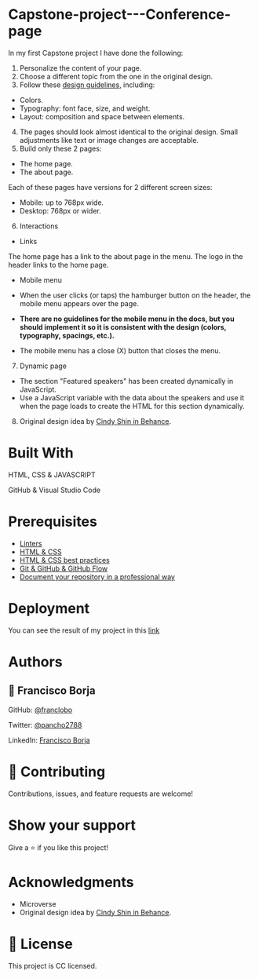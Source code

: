 # Capstone-project---Conference-page

In my first Capstone project I have done the following:

1. Personalize the content of your page. 
2. Choose a different topic from the one in the original design.
3. Follow these [design guidelines](https://www.behance.net/gallery/29845175/CC-Global-Summit-2015), including:

- Colors.
- Typography: font face, size, and weight.
- Layout: composition and space between elements.

4. The pages should look almost identical to the original design. Small adjustments like text or image changes are acceptable.
5. Build only these 2 pages:
- The home page.
- The about page.

Each of these pages have versions for 2 different screen sizes:
- Mobile: up to 768px wide.
- Desktop: 768px or wider.

6. Interactions

- Links

The home page has a link to the about page in the menu.
The logo in the header links to the home page.

- Mobile menu

- When the user clicks (or taps) the hamburger button on the header, the mobile menu appears over the page.
- **There are no guidelines for the mobile menu in the docs, but you should implement it so it is consistent with the design (colors, typography, spacings, etc.).**
- The mobile menu has a close (X) button that closes the menu.

7. Dynamic page

- The section "Featured speakers" has been created dynamically in JavaScript.
- Use a JavaScript variable with the data about the speakers and use it when the page loads to create the HTML for this section dynamically.

8. Original design idea by [Cindy Shin in Behance](https://www.behance.net/adagio07).


# Built With

HTML, CSS & JAVASCRIPT

GitHub & Visual Studio Code

# Prerequisites

- [Linters](https://github.com/microverseinc/curriculum-transversal-skills/blob/main/clean-code/linters.md)
- [HTML & CSS](https://github.com/microverseinc/linters-config/tree/master/html-css)
-  [HTML & CSS best practices](https://github.com/microverseinc/curriculum-html-css/blob/main/articles/html_css_best_practices.md)
- [Git & GitHub & GitHub Flow](https://github.com/microverseinc/curriculum-transversal-skills/blob/main/git-github/git_github_basics.md)
- [Document your repository in a professional way](https://github.com/microverseinc/curriculum-transversal-skills/blob/main/documentation/clean_repo.md)

# Deployment

You can see the result of my project in this [link](https://franclobo.github.io/Capstone-project---Conference-page/)

# Authors

## 👤 Francisco Borja

GitHub: [@franclobo](https://github.com/franclobo)

Twitter: [@pancho2788](https://twitter.com/Pancho2788)

LinkedIn: [Francisco Borja](https://www.linkedin.com/in/francisco-borja-lobato/)


# 🤝 Contributing

Contributions, issues, and feature requests are welcome!

# Show your support

Give a ⭐️ if you like this project!

# Acknowledgments

- Microverse
- Original design idea by [Cindy Shin in Behance](https://www.behance.net/adagio07).

# 📝 License

This project is CC licensed.
